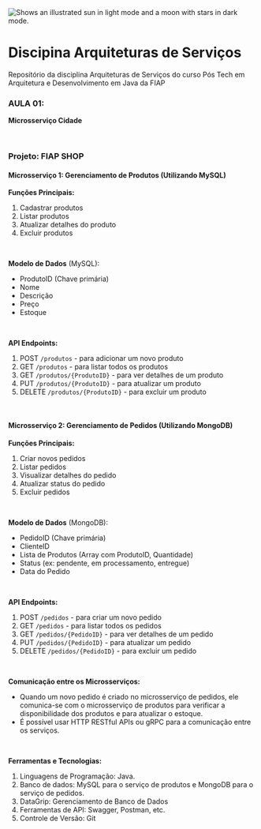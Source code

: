 <picture>
  <img alt="Shows an illustrated sun in light mode and a moon with stars in dark mode." src="https://on.fiap.com.br/theme/fiap/postech/pos-tech.png">
</picture>

# Discipina Arquiteturas de Serviços


Repositório da disciplina Arquiteturas de Serviços do curso Pós Tech em Arquitetura e Desenvolvimento em Java da FIAP


### AULA 01:


**Microsserviço Cidade**


<br>

### Projeto: FIAP SHOP

#### Microsserviço 1: Gerenciamento de Produtos (Utilizando MySQL)

**Funções Principais:**

1. Cadastrar produtos
2. Listar produtos
3. Atualizar detalhes do produto
4. Excluir produtos

<br>

**Modelo de Dados** (MySQL):

* ProdutoID (Chave primária)
* Nome
* Descrição
* Preço
* Estoque

<br>

**API Endpoints:**

1. POST `/produtos` - para adicionar um novo produto
2. GET `/produtos` - para listar todos os produtos
3. GET `/produtos/{ProdutoID}` - para ver detalhes de um produto
4. PUT `/produtos/{ProdutoID}` - para atualizar um produto
5. DELETE `/produtos/{ProdutoID}` - para excluir um produto

<br>

#### Microsserviço 2: Gerenciamento de Pedidos (Utilizando MongoDB)

**Funções Principais:**

1. Criar novos pedidos
2. Listar pedidos
3. Visualizar detalhes do pedido
4. Atualizar status do pedido
5. Excluir pedidos

<br>

**Modelo de Dados** (MongoDB):

* PedidoID (Chave primária)
* ClienteID
* Lista de Produtos (Array com ProdutoID, Quantidade)
* Status (ex: pendente, em processamento, entregue)
* Data do Pedido

<br>

**API Endpoints:**

1. POST `/pedidos` - para criar um novo pedido
2. GET `/pedidos` - para listar todos os pedidos
3. GET `/pedidos/{PedidoID}` - para ver detalhes de um pedido
4. PUT `/pedidos/{PedidoID}` - para atualizar um pedido
5. DELETE `/pedidos/{PedidoID}` - para excluir um pedido

<br>

**Comunicação entre os Microsserviços:**

* Quando um novo pedido é criado no microsserviço de pedidos, ele comunica-se com o microsserviço de produtos para verificar a disponibilidade dos produtos e para atualizar o estoque.
* É possível usar HTTP RESTful APIs ou gRPC para a comunicação entre os serviços.

<br>

**Ferramentas e Tecnologias:**

1. Linguagens de Programação: Java.
2. Banco de dados: MySQL para o serviço de produtos e MongoDB para o serviço de pedidos.
3. DataGrip: Gerenciamento de Banco de Dados
4. Ferramentas de API: Swagger, Postman, etc.
5. Controle de Versão: Git